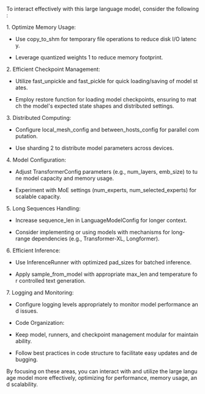 To interact effectively with this large language model, consider the following:

1. Optimize Memory Usage:

- Use copy_to_shm for temporary file operations to reduce disk I/O latency.

- Leverage quantized weights 1 to reduce memory footprint.

2. Efficient Checkpoint Management:

- Utilize fast_unpickle and fast_pickle for quick loading/saving of model states.

- Employ restore function for loading model checkpoints, ensuring to match the model's expected state shapes and distributed settings.

3. Distributed Computing:

- Configure local_mesh_config and between_hosts_config for parallel computation.

- Use sharding 2 to distribute model parameters across devices.

4. Model Configuration:

- Adjust TransformerConfig parameters (e.g., num_layers, emb_size) to tune model capacity and memory usage.

- Experiment with MoE settings (num_experts, num_selected_experts) for scalable capacity.

5. Long Sequences Handling:

- Increase sequence_len in LanguageModelConfig for longer context.

- Consider implementing or using models with mechanisms for long-range dependencies (e.g., Transformer-XL, Longformer).

6. Efficient Inference:

- Use InferenceRunner with optimized pad_sizes for batched inference.

- Apply sample_from_model with appropriate max_len and temperature for controlled text generation.

7. Logging and Monitoring:

- Configure logging levels appropriately to monitor model performance and issues.

- Code Organization:

- Keep model, runners, and checkpoint management modular for maintainability.

- Follow best practices in code structure to facilitate easy updates and debugging.

By focusing on these areas, you can interact with and utilize the large language model more effectively, optimizing for performance, memory usage, and scalability.